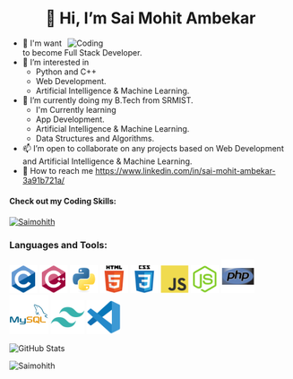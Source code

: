 <h1 align="center">👋 Hi, I’m Sai Mohit Ambekar</h1>

<img align="right" alt="Coding" width="400" src="https://cdn.dribbble.com/users/330915/screenshots/3587000/10_coding_dribbble.gif">

- 👀 I'm want to become Full Stack Developer.<br>
- 💞️ I’m interested in
   <ul><li> Python and C++ </li>
   <li> Web Development. </li>
   <li> Artificial Intelligence & Machine Learning. </li></ul>
- 🌱 I’m currently doing my B.Tech from SRMIST.
   <ul><li> I'm Currently learning </li>
       <li> App Development. </li>
       <li> Artificial Intelligence & Machine Learning. </li>
       <li> Data Structures and Algorithms. </li></ul>
- 📫 I’m open to collaborate on any projects based on Web Development and Artificial Intelligence & Machine Learning.
- 💞️ How to reach me https://www.linkedin.com/in/sai-mohit-ambekar-3a91b721a/

<h4>Check out my Coding Skills:</h4>
<p align="left">
  <a href="https://www.hackerrank.com/sa6331" target="_blank"><img align="center" src="https://cdn.jsdelivr.net/npm/simple-icons@3.0.1/icons/hackerrank.svg" alt="Saimohith" height="50" width="50" /></a>
</p>

<h3 align="left">Languages and Tools:</h3>
<p align="left"> <a> <img src="https://raw.githubusercontent.com/devicons/devicon/master/icons/c/c-original.svg" alt="C" width="50" height="50"/> </a> <a> <img src="https://raw.githubusercontent.com/devicons/devicon/master/icons/cplusplus/cplusplus-original.svg" alt="Cpp" width="50" height="50"/> </a> <a> <img src="https://raw.githubusercontent.com/devicons/devicon/master/icons/python/python-original.svg" alt="Python" width="50" height="50"/> </a> <a> <img src="https://raw.githubusercontent.com/devicons/devicon/master/icons/html5/html5-original-wordmark.svg" alt="HTML5" width="50" height="50"/> </a> <a> <img src="https://raw.githubusercontent.com/devicons/devicon/master/icons/css3/css3-original-wordmark.svg" alt="CSS3" width="50" height="50"/> </a> <a> <img src="https://raw.githubusercontent.com/devicons/devicon/master/icons/javascript/javascript-original.svg" alt="Js" width="50" height="50"/> </a> <a> <img src="https://raw.githubusercontent.com/devicons/devicon/master/icons/nodejs/nodejs-original.svg" alt="nodejs" width="50" height="50"/> </a> <a> <img src="https://raw.githubusercontent.com/devicons/devicon/master/icons/php/php-original.svg" alt="php" width="60" height="60"/> </a> </a> <a> <img src="https://raw.githubusercontent.com/devicons/devicon/master/icons/mysql/mysql-original-wordmark.svg" alt="mysql" width="70" height="70"/> <a> <img src="https://raw.githubusercontent.com/devicons/devicon/master/icons/tailwindcss/tailwindcss-plain.svg" alt="tailwindcss" width="60" height="60"/> <a> <img src="https://raw.githubusercontent.com/devicons/devicon/master/icons/vscode/vscode-original.svg" alt="vscode" width="60" height="60"/>

![GitHub Stats](https://github-readme-stats.vercel.app/api?username=SaiMohithAmbekar&theme=radical)
<p><img align="left" src="https://github-readme-stats.vercel.app/api/top-langs?username=SaiMohithAmbekar&show_icons=true&locale=en&layout=compact" alt="Saimohith" /></p>
<!---
SaiMohithAmbekar/SaiMohithAmbekar is a ✨ special ✨ repository because its `README.md` (this file) appears on your GitHub profile.
You can click the Preview link to take a look at your changes.
--->
